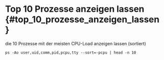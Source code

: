 # Top 10 Prozesse anzeigen lassen {#top_10_prozesse_anzeigen_lassen}

die 10 Prozesse mit der meisten CPU-Load anzeigen lassen \(sortiert\)

```
ps -Ao user,uid,comm,pid,pcpu,tty --sort=-pcpu | head -n 10
```



